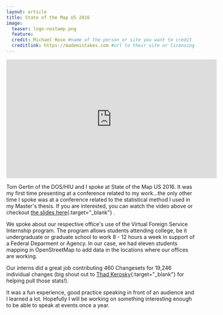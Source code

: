 ```yaml
---
layout: article
title: State of the Map US 2016
image:
  teaser: logo-nostamp.png  
  feature:
  credit: Michael Rose #name of the person or site you want to credit
  creditlink: https://mademistakes.com #url to their site or licensing
---
```


<iframe width="560" height="315" src="https://www.youtube.com/embed/mZ1Pe6UJyTo?list=PLqjPa29lMiE3eR-gK80irr3xdUiRbIMeg" frameborder="0" allowfullscreen></iframe>

Tom Gertin of the DOS/HIU and I spoke at State of the Map US 2016.  It was my
first time presenting at a conference related to my work...the only other time I
spoke was at a conference related to the statistical method I used in my Master's
thesis.  If you are interested, you can watch the video above or checkout [the
slides here](https://notoncebut2x.github.io/realityIsVirtual/#/){:target="_blank"} .

We spoke about our respective office's use of the Virtual Foreign Service
Internship program.  The program allows students attending college, be it
undergraduate or graduate school to work 8 - 12 hours a week in support of a
Federal Deparment or Agency.  In our case, we had eleven students mapping in
OpenStreetMap to add data in the locations where our offices are working.

Our interns did a great job contributing 460 Changesets for 19,246 individual
changes (big shout out to [Thad Kerosky](https://twitter.com/thadk){:target="_blank"} for helping
pull those stats!).  

It was a fun experience, good practice speaking in front of an audience  and I
learned a lot.  Hopefully I will be working on something interesting enough to
be able to speak at events once a year.
